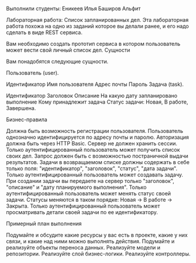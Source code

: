 Выполнили студенты:
Еникеев Илья
Баширов Альфит

Лабораторная работа: Список запланированных дел.
Эта лабораторная работа похожа на одно из заданий которое вы делали ранее, и его надо сделать в виде REST сервиса.

Вам необходимо создать прототип сервиса в котором пользователь может вести свой личный список дел.
Сущности

Вам понадобятся следующие сущности.

Пользователь (user).

Идентификатор
Имя пользователя
Адрес почты
Пароль
Задача (task).

Идентификатор
Заголовок
Описание
На какую дату запланировано выполнение
Кому принадлежит задача
Статус задачи: Новая, В работе, Завершена.

Бизнес-правила

Должна быть возможность регистрации пользователя.
Пользователь однозначно идентифицируется по адресу почты и паролю. Авторизация должна быть через HTTP Basic. Сервер не должен хранить сессии.
Только аутентифицированный пользователь может получить список своих дел. Запрос должен быть с возможностью постраничной выдачи результатов. Задачи в возвращаемом списке должны содержать в себе только поля: "идентификатор", "заголовок", "статус", "дата задачи".
Только аутентифицированный пользователь может создавать задачу. При создании задачи вы передаете на сервер только "заголовок", "описание" и "дату планируемого выполнения".
Только аутентифицированный пользователь может менять статус своей задачи. Статусы меняются в таком порядке: Новая -> В работе -> Закрыта.
Только аутентифицированный пользователь может просматривать детали своей задачи по ее идентификатору.

Примерный план выполнения

Подумайте и обсудите какие ресурсы у вас есть в проекте, какие у них связи, и какие над ними можно выполнять действия.
Подумайте и реализуйте объекты переноса данных.
Реализуйте модели и репозитории.
Реализуйте слой бизнес-логики.
Реализуйте контроллеры.
